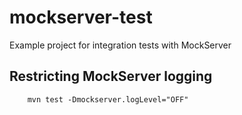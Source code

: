 # mockserver-test
Example project for integration tests with MockServer

## Restricting MockServer logging

```
    mvn test -Dmockserver.logLevel="OFF"
```